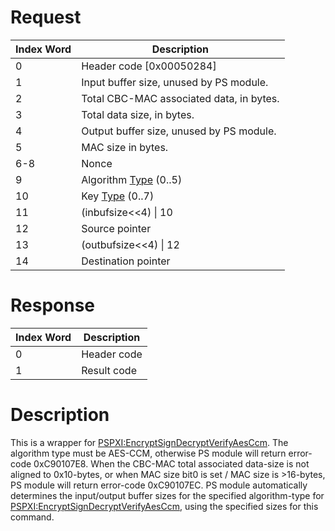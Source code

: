 # Request

| Index Word | Description                                                 |
|------------|-------------------------------------------------------------|
| 0          | Header code \[0x00050284\]                                  |
| 1          | Input buffer size, unused by PS module.                     |
| 2          | Total CBC-MAC associated data, in bytes.                    |
| 3          | Total data size, in bytes.                                  |
| 4          | Output buffer size, unused by PS module.                    |
| 5          | MAC size in bytes.                                          |
| 6-8        | Nonce                                                       |
| 9          | Algorithm [Type](PSPXI:EncryptDecryptAes "wikilink") (0..5) |
| 10         | Key [Type](PSPXI:EncryptDecryptAes "wikilink") (0..7)       |
| 11         | (inbufsize\<\<4) \| 10                                      |
| 12         | Source pointer                                              |
| 13         | (outbufsize\<\<4) \| 12                                     |
| 14         | Destination pointer                                         |

# Response

| Index Word | Description |
|------------|-------------|
| 0          | Header code |
| 1          | Result code |

# Description

This is a wrapper for
[PSPXI:EncryptSignDecryptVerifyAesCcm](PSPXI:EncryptSignDecryptVerifyAesCcm "wikilink").
The algorithm type must be AES-CCM, otherwise PS module will return
error-code 0xC90107E8. When the CBC-MAC total associated data-size is
not aligned to 0x10-bytes, or when MAC size bit0 is set / MAC size is
\>16-bytes, PS module will return error-code 0xC90107EC. PS module
automatically determines the input/output buffer sizes for the specified
algorithm-type for
[PSPXI:EncryptSignDecryptVerifyAesCcm](PSPXI:EncryptSignDecryptVerifyAesCcm "wikilink"),
using the specified sizes for this command.